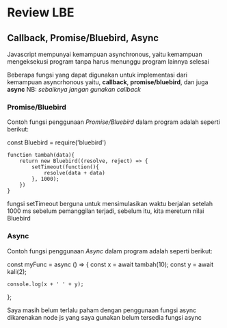 # Review LBE

## Callback, Promise/Bluebird, Async

Javascript mempunyai kemampuan asynchronous, yaitu kemampuan mengeksekusi program tanpa harus menunggu program lainnya selesai

Beberapa fungsi yang dapat digunakan untuk implementasi dari kemampuan asyncrhonous yaitu, **callback**, **promise/bluebird**, dan juga **async**
NB: *sebaiknya jangan gunakan callback*

### Promise/Bluebird

Contoh fungsi penggunaan *Promise/Bluebird* dalam program adalah seperti berikut:

const Bluebird = require('bluebird')
```
function tambah(data){
    return new Bluebird((resolve, reject) => {
        setTimeout(function(){
            resolve(data + data)
        }, 1000);
    })
}
```
fungsi setTimeout berguna untuk mensimulasikan waktu berjalan setelah 1000 ms sebelum pemanggilan terjadi, sebelum itu, kita mereturn nilai Bluebird

### Async

Contoh fungsi penggunaan *Async* dalam program adalah seperti berikut:

const myFunc = async () => {
    const x = await tambah(10);
    const y = await kali(2);

    console.log(x + ' ' + y);
};

Saya masih belum terlalu paham dengan penggunaan fungsi async dikarenakan node js yang saya gunakan belum tersedia fungsi async
